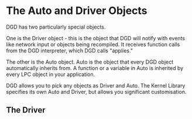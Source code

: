 # The Auto and Driver Objects

DGD has two particularly special objects.

One is the Driver object - this is the object that DGD will notify with events like network input or objects being recompiled. It receives function calls from the DGD interpreter, which DGD calls "applies."

The other is the Auto object. Auto is the object that every DGD object automatically inherits from. A function or a variable in Auto is inherited by every LPC object in your application.

DGD allows you to pick any objects as Driver and Auto. The Kernel Library specifies its own Auto and Driver, but allows you significant customisation.

## The Driver

